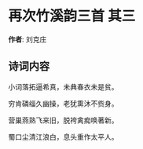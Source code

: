 # 再次竹溪韵三首  其三

**作者**: 刘克庄

## 诗词内容

小词落拓逼希真，未典春衣未是贫。

穷肯磷缁久幽操，老犹熏沐不赀身。

营巢燕熟飞来旧，脱袴禽痴唤著新。

蜀口尘清江浪白，息头重作太平人。

